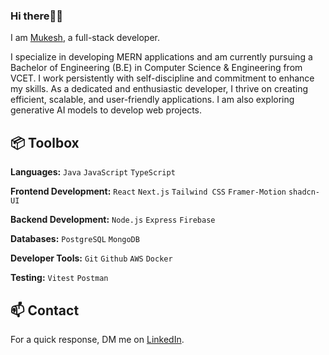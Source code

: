 <!--img align="center" src="assets/images/Pixel Jeff_ Photo.gif" alt="banner.gif" width="100%"/-->

### Hi there👋🏽</h1>
 
I am [Mukesh](https://mukeshbilla.vercel.app/), a full-stack developer.

 I specialize in developing MERN applications and am currently pursuing a Bachelor of Engineering (B.E) in Computer Science & Engineering from VCET. I work persistently with self-discipline and commitment to enhance my skills. As a dedicated and enthusiastic developer, I thrive on creating efficient, scalable, and user-friendly applications. I am also exploring generative AI models to develop web projects.

## 📦 Toolbox

**Languages:** `Java` `JavaScript` `TypeScript`

**Frontend Development:** `React` `Next.js` `Tailwind CSS` `Framer-Motion` `shadcn-UI`

**Backend Development:** `Node.js` `Express` `Firebase`

**Databases:** `PostgreSQL` `MongoDB`

**Developer Tools:** `Git` `Github` `AWS` `Docker`

**Testing:** `Vitest` `Postman`

## 📫 Contact

 For a quick response, DM me on [LinkedIn](https://linkedin.com/in/mukeshbilla/). 
